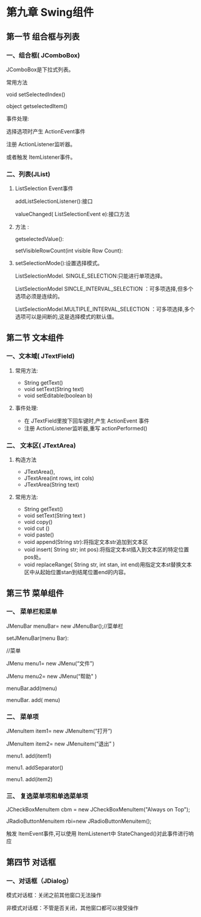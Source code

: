 # 第九章 Swing组件

## 第一节 组合框与列表

### 一、组合框( JComboBox) 

JComboBox是下拉式列表。 

常用方法 

void setSelectedIndex() 

object getselectedItem()

事件处理: 

选择选项时产生 ActionEvent事件 

注册 ActionListener监听器。 

或者触发 ItemListener事件。 

### 二、列表(JList) 

1. ListSelection Event事件

   addListSelectionListener():接口

   valueChanged( ListSelectionEvent e):接口方法 

2. 方法 :

   getselectedValue(): 

   setVisibleRowCount(int visible Row Count): 

3. setSelectionMode():设置选择模式。

   ListSelectionModel. SINGLE_SELECTION:只能进行单项选择。 

   ListSelectionModel SINCLE_INTERVAL_SELECTION ：可多项选择,但多个选项必须是连续的。 

   ListSelectionModel.MULTIPLE_INTERVAL_SELECTION ：可多项选择,多个选项可以是间断的,这是选择模式的默认值。 

## 第二节 文本组件

### 一、文本域( JTextField) 

1. 常用方法: 
   - String getText() 
   - void setText(String text) 
   - void setEditable(boolean b) 

2. 事件处理: 
   - 在 JTextField里按下回车键时,产生 ActionEvent 事件
   - 注册 ActionListener监听器,重写 actionPerformed()

### 二、 文本区( JTextArea) 

1. 构造方法 
   - JTextArea(), 
   - JTextArea(int rows, int cols)
   - JTextArea(String text) 

2. 常用方法: 
   - String getText() 
   - void setText(String text )
   - void copy()
   - void cut ()
   - void paste() 
   - void append(String str):将指定文本str追加到文本区 
   - void insert( String str; int pos):将指定文本st插入到文本区的特定位置pos处。 
   - void replaceRange( String str, int stan, int end)用指定文本st替换文本区中从起始位置stan到结尾位置end的内容。 

## 第三节 菜单组件

### 一、 菜单栏和菜单 

JMenuBar menuBar= new JMenuBar();//菜单栏 

setJMenuBar(menu Bar): 

//菜单 

JMenu menu1= new JMenu(“文件”) 

JMenu menu2= new JMenu(“帮助" )

menuBar.add(menu) 

menuBar. add( menu) 

### 二、 菜单项 

JMenultem item1= new JMenultem(“打开”) 

JMenultem item2= new JMenuitem(“退出” )

menu1. add(item1) 

menu1. addSeparator()

menu1. add(item2)

### 三、 复选菜单项和单选菜单项 

JCheckBoxMenultem cbm = new JCheckBoxMenultem("Always on Top"); 

JRadioButtonMenuitem rbi=new JRadioButtonMenuitem();

触发 ItemEvent事件,可以使用 ItemListenert中 StateChanged()对此事件进行响应 

## 第四节 对话框

### 一、对话框（JDialog）

模式对话框：关闭之前其他窗口无法操作

非模式对话框：不管是否关闭，其他窗口都可以接受操作

